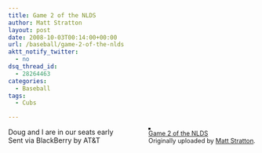 ```yaml
---
title: Game 2 of the NLDS
author: Matt Stratton
layout: post
date: 2008-10-03T00:14:00+00:00
url: /baseball/game-2-of-the-nlds
aktt_notify_twitter:
  - no
dsq_thread_id:
  - 28264463
categories:
  - Baseball
tags:
  - Cubs

---
```

<div style="float:right;margin-left:10px;margin-bottom:10px;">
  <a href="https://www.flickr.com/photos/mugsy/2907871641/" title="photo sharing"><img src="https://farm4.static.flickr.com/3146/2907871641_aba0dc25e0_m.jpg" alt="" style="border:solid 2px #000000;" /></a> <br /> <span style="font-size:.9em;margin-top:0;"> <a href="https://www.flickr.com/photos/mugsy/2907871641/">Game 2 of the NLDS</a> <br /> Originally uploaded by <a href="https://www.flickr.com/people/mugsy/">Matt Stratton</a>. </span>
</div>

Doug and I are in our seats early  
Sent via BlackBerry by AT&T